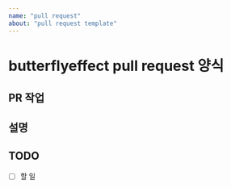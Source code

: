 ```yaml
---
name: "pull request"
about: "pull request template"
---
```


# butterflyeffect pull request 양식

## PR 작업

<!-- 작업 주제 or 제목을 적어주세요 -->

## 설명

<!-- 설명을 적어주세요 -->

## TODO

- [ ] 할 일
